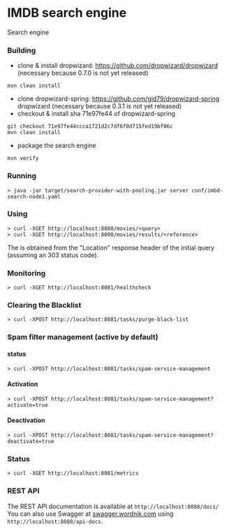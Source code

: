 # IMDB search engine

Search engine

### Building
* clone & install dropwizard: https://github.com/dropwizard/dropwizard (necessary because 0.7.0 is not yet released)
```
mvn clean install
```
* clone dropwizard-spring: https://github.com/gid79/dropwizard-spring dropwizard (necessary because 0.3.1 is not yet released)
* checkout & install sha 71e97fe44 of dropwizard-spring
```
git checkout 71e97fe44ccca1721d2c7df6f0d715fed19bf06c
mvn clean install
```
* package the search engine
```
mvn verify
```

### Running
```
> java -jar target/search-provider-with-pooling.jar server conf/imbd-search-node1.yaml
```

### Using
```
> curl -XGET http://localhost:8080/movies/<query>
> curl -XGET http://localhost:8090/movies/results/<reference>
```
The <reference> is obtained from the "Location" response header of the initial query (assuming an 303 status code).

### Monitoring
```
> curl -XGET http://localhost:8081/healthcheck
```

### Clearing the Blacklist
```
> curl -XPOST http://localhost:8081/tasks/purge-black-list
```

### Spam filter management (active by default)
#### status
```
> curl -XPOST http://localhost:8081/tasks/spam-service-management
```
#### Activation
```
> curl -XPOST http://localhost:8081/tasks/spam-service-management?activate=true

```
#### Deactivation
```
> curl -XPOST http://localhost:8081/tasks/spam-service-management?deactivate=true
```



### Status
```
> curl -XGET http://localhost:8081/metrics
```

### REST API
The REST API documentation is available at ```http://localhost:8080/docs/```
You can also use Swagger at [swagger.wordnik.com](http://swagger.wordnik.com/) using ```http://localhost:8080/api-docs```.

